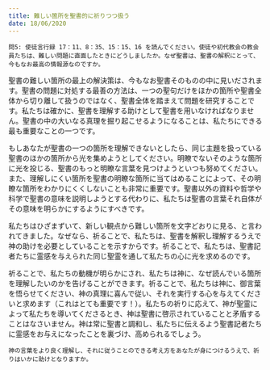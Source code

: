 ```yaml
---
title: 難しい箇所を聖書的に祈りつつ扱う
date: 18/06/2020
---
```


`問5: 使徒言行録 17：11、8：35、15：15、16 を読んでください。使徒や初代教会の教会員たちは、難しい問題に直面したときにどうしましたか。なぜ聖書は、聖書の解釈にとって、今もなお最高の情報源なのですか。`

聖書の難しい箇所の最上の解決策は、今もなお聖書そのものの中に見いだされます。聖書の問題に対処する最善の方法は、一つの聖句だけをほかの箇所や聖書全体から切り離して扱うのではなく、聖書全体を踏まえて問題を研究することです。私たちは確かに、聖書を理解する助けとして聖書を用いなければなりません。聖書の中の大いなる真理を掘り起こせるようになることは、私たちにできる最も重要なことの一つです。

もしあなたが聖書の一つの箇所を理解できないとしたら、同じ主題を扱っている聖書のほかの箇所から光を集めようとしてください。明瞭でないそのような箇所に光を投じる、聖書のもっと明瞭な言葉を見つけようといつも努めてください。また、理解しにくい箇所を聖書の明瞭な箇所に当てはめることによって、その明瞭な箇所をわかりにくくしないことも非常に重要です。聖書以外の資料や哲学や科学で聖書の意味を説明しようとする代わりに、私たちは聖書の言葉それ自体がその意味を明らかにするようにすべきです。

私たちはひざまずいて、新しい観点から難しい箇所を文字どおりに見る、と言われてきました。なぜなら、祈ることで、私たちは、聖書を解釈し理解するうえで神の助けを必要としていることを示すからです。祈ることで、私たちは、聖書記者たちに霊感を与えられた同じ聖霊を通して私たちの心に光を求めるのです。

祈ることで、私たちの動機が明らかにされ、私たちは神に、なぜ読んでいる箇所を理解したいのかを告げることができます。祈ることで、私たちは神に、御言葉を悟らせてください、神の真理に喜んで従い、それを実行する心を与えてくださいと求めます（これはとても重要です！）。私たちの祈りに応えて、神が聖霊によって私たちを導いてくださるとき、神は聖書に啓示されていることと矛盾することはなさいません。神は常に聖書と調和し、私たちに伝えるよう聖書記者たちに霊感をお与えになったことを裏づけ、高められるでしょう。

`神の言葉をより良く理解し、それに従うことのできる考え方をあなたが身につけるうえで、祈りはいかに助けとなりますか。`
